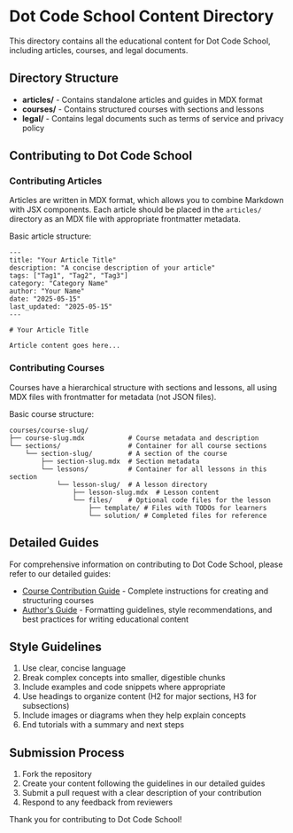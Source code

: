 # Dot Code School Content Directory

This directory contains all the educational content for Dot Code School, including articles, courses, and legal documents.

## Directory Structure

- **articles/** - Contains standalone articles and guides in MDX format
- **courses/** - Contains structured courses with sections and lessons
- **legal/** - Contains legal documents such as terms of service and privacy policy

## Contributing to Dot Code School

### Contributing Articles

Articles are written in MDX format, which allows you to combine Markdown with JSX components. Each article should be placed in the `articles/` directory as an MDX file with appropriate frontmatter metadata.

Basic article structure:
```
---
title: "Your Article Title"
description: "A concise description of your article"
tags: ["Tag1", "Tag2", "Tag3"]
category: "Category Name"
author: "Your Name"
date: "2025-05-15"
last_updated: "2025-05-15"
---

# Your Article Title

Article content goes here...
```

### Contributing Courses

Courses have a hierarchical structure with sections and lessons, all using MDX files with frontmatter for metadata (not JSON files).

Basic course structure:
```
courses/course-slug/
├── course-slug.mdx           # Course metadata and description
└── sections/                 # Container for all course sections
    └── section-slug/         # A section of the course
        ├── section-slug.mdx  # Section metadata
        └── lessons/          # Container for all lessons in this section
            └── lesson-slug/  # A lesson directory
                ├── lesson-slug.mdx  # Lesson content
                └── files/    # Optional code files for the lesson
                    ├── template/ # Files with TODOs for learners
                    └── solution/ # Completed files for reference
```

## Detailed Guides

For comprehensive information on contributing to Dot Code School, please refer to our detailed guides:

- [Course Contribution Guide](https://dotcodeschool.com/articles/course-contribution-guide) - Complete instructions for creating and structuring courses
- [Author's Guide](https://dotcodeschool.com/articles/authors-guide) - Formatting guidelines, style recommendations, and best practices for writing educational content

## Style Guidelines

1. Use clear, concise language
2. Break complex concepts into smaller, digestible chunks
3. Include examples and code snippets where appropriate
4. Use headings to organize content (H2 for major sections, H3 for subsections)
5. Include images or diagrams when they help explain concepts
6. End tutorials with a summary and next steps

## Submission Process

1. Fork the repository
2. Create your content following the guidelines in our detailed guides
3. Submit a pull request with a clear description of your contribution
4. Respond to any feedback from reviewers

Thank you for contributing to Dot Code School!
